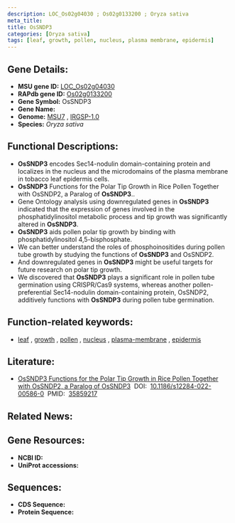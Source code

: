 ```yaml
---
description: LOC_Os02g04030 ; Os02g0133200 ; Oryza sativa
meta_title:
title: OsSNDP3
categories: [Oryza sativa]
tags: [leaf, growth, pollen, nucleus, plasma membrane, epidermis]
---
```


## Gene Details:
- **MSU gene ID:** [LOC_Os02g04030](http://rice.uga.edu/cgi-bin/ORF_infopage.cgi?orf=LOC_Os02g04030)  
- **RAPdb gene ID:** [Os02g0133200](https://rapdb.dna.affrc.go.jp/locus/?name=Os02g0133200)  
- **Gene Symbol:** OsSNDP3
- **Gene Name:**
- **Genome:**  [MSU7](http://rice.uga.edu/)&nbsp;,&nbsp;[IRGSP-1.0](https://rapdb.dna.affrc.go.jp/download/irgsp1.html)
- **Species:** *Oryza sativa*

## Functional Descriptions:
   - **OsSNDP3** encodes Sec14-nodulin domain-containing protein and localizes in the nucleus and the microdomains of the plasma membrane in tobacco leaf epidermis cells.
   - **OsSNDP3** Functions for the Polar Tip Growth in Rice Pollen Together with OsSNDP2, a Paralog of **OsSNDP3**..
   - Gene Ontology analysis using downregulated genes in **OsSNDP3** indicated that the expression of genes involved in the phosphatidylinositol metabolic process and tip growth was significantly altered in **OsSNDP3**.
   - **OsSNDP3** aids pollen polar tip growth by binding with phosphatidylinositol 4,5-bisphosphate.
   - We can better understand the roles of phosphoinositides during pollen tube growth by studying the functions of **OsSNDP3** and OsSNDP2.
   - And downregulated genes in **OsSNDP3** might be useful targets for future research on polar tip growth.
   - We discovered that **OsSNDP3** plays a significant role in pollen tube germination using CRISPR/Cas9 systems, whereas another pollen-preferential Sec14-nodulin domain-containing protein, OsSNDP2, additively functions with **OsSNDP3** during pollen tube germination.

## Function-related keywords:
   - [leaf](/tags/leaf/)&nbsp;,&nbsp;[growth](/tags/growth/)&nbsp;,&nbsp;[pollen](/tags/pollen/)&nbsp;,&nbsp;[nucleus](/tags/nucleus/)&nbsp;,&nbsp;[plasma-membrane](/tags/plasma-membrane/)&nbsp;,&nbsp;[epidermis](/tags/epidermis/)

## Literature:
   - [OsSNDP3 Functions for the Polar Tip Growth in Rice Pollen Together with OsSNDP2, a Paralog of OsSNDP3](https://www.doi.org/10.1186/s12284-022-00586-0)&nbsp;&nbsp;DOI:&nbsp;&nbsp;[10.1186/s12284-022-00586-0](https://www.doi.org/10.1186/s12284-022-00586-0)&nbsp;&nbsp;PMID:&nbsp;&nbsp;[35859217](https://pubmed.ncbi.nlm.nih.gov/35859217/)

## Related News:

## Gene Resources:
- **NCBI ID:**  []()
- **UniProt accessions:** [](https://www.uniprot.org/uniprotkb//entry)

## Sequences:
- **CDS Sequence:**
- **Protein Sequence:**
